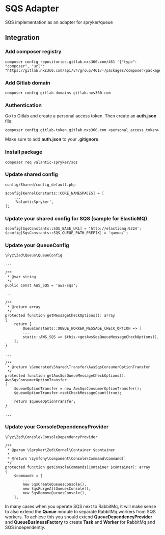 # SQS Adapter

SQS implementation as an adapter for spryker/queue

## Integration

### Add composer registry
```
composer config repositories.gitlab.nxs360.com/461 '{"type": "composer", "url": "https://gitlab.nxs360.com/api/v4/group/461/-/packages/composer/packages.json"}'
```

### Add Gitlab domain
```
composer config gitlab-domains gitlab.nxs360.com
```

### Authentication
Go to Gitlab and create a personal access token. Then create an **auth.json** file:
```
composer config gitlab-token.gitlab.nxs360.com <personal_access_token>
```

Make sure to add **auth.json** to your **.gitignore**.

### Install package
```
composer req valantic-spryker/sqs
```

### Update shared config
`config/Shared/config_default.php`

```
$config[KernelConstants::CORE_NAMESPACES] = [
    ...
    'ValanticSpryker',
];
```

### Update your shared config for SQS (sample for ElasticMQ)
```
$config[SqsConstants::SQS_BASE_URL] = 'http://elasticmq:9324';
$config[SqsConstants::SQS_QUEUE_PATH_PREFIX] = 'queue/';
```

### Update your QueueConfig
`\Pyz\Zed\Queue\QueueConfig`

```
...

/**
 * @var string
 */
public const AWS_SQS = 'aws-sqs';

...

/**
 * @return array
 */
protected function getMessageCheckOptions(): array
{
    return [
        QueueConstants::QUEUE_WORKER_MESSAGE_CHECK_OPTION => [
        ...
        static::AWS_SQS => $this->getAwsSqsQueueMessageCheckOptions(),
    ];
}

...

/**
 * @return \Generated\Shared\Transfer\AwsSqsConsumerOptionTransfer
 */
protected function getAwsSqsQueueMessageCheckOptions(): AwsSqsConsumerOptionTransfer
{
    $queueOptionTransfer = new AwsSqsConsumerOptionTransfer();
    $queueOptionTransfer->setCheckMessageCount(true);

    return $queueOptionTransfer;
}

...
```

### Update your ConsoleDependencyProvider

`\Pyz\Zed\Console\ConsoleDependencyProvider`

```
/**
 * @param \Spryker\Zed\Kernel\Container $container
 * 
 * @return \Symfony\Component\Console\Command\Command[]
 */
protected function getConsoleCommands(Container $container): array
{
    $commands = [
        ...
        new SqsCreateQueuesConsole(),
        new SqsPurgeAllQueuesConsole(),
        new SqsRemoveQueuesConsole(),
    ];
```

In many cases when you operate SQS next to RabbitMq, it will make sense to also extend the **Queue** module to separate RabbitMq workers from SQS workers. To achieve this you should extend **QueueDependencyProvider** and **QueueBusinessFactory** to create **Task** and **Worker** for RabbitMq and SQS independently.
